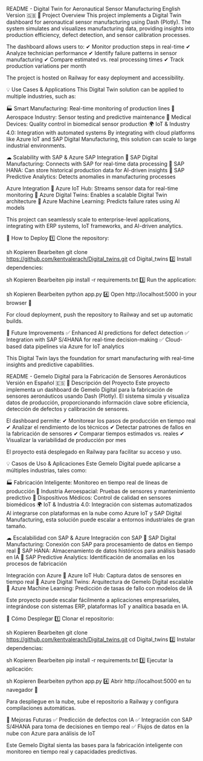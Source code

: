 README - Digital Twin for Aeronautical Sensor Manufacturing
English Version 🇬🇧
📌 Project Overview
This project implements a Digital Twin dashboard for aeronautical sensor manufacturing using Dash (Plotly). The system simulates and visualizes manufacturing data, providing insights into production efficiency, defect detection, and sensor calibration processes.

The dashboard allows users to: ✔ Monitor production steps in real-time
✔ Analyze technician performance
✔ Identify failure patterns in sensor manufacturing
✔ Compare estimated vs. real processing times
✔ Track production variations per month

The project is hosted on Railway for easy deployment and accessibility.

💡 Use Cases & Applications
This Digital Twin solution can be applied to multiple industries, such as:

🏭 Smart Manufacturing: Real-time monitoring of production lines
🚀 Aerospace Industry: Sensor testing and predictive maintenance
🏥 Medical Devices: Quality control in biomedical sensor production
🌍 IoT & Industry 4.0: Integration with automated systems
By integrating with cloud platforms like Azure IoT and SAP Digital Manufacturing, this solution can scale to large industrial environments.

☁ Scalability with SAP & Azure
SAP Integration
🔹 SAP Digital Manufacturing: Connects with SAP for real-time data processing
🔹 SAP HANA: Can store historical production data for AI-driven insights
🔹 SAP Predictive Analytics: Detects anomalies in manufacturing processes

Azure Integration
🔹 Azure IoT Hub: Streams sensor data for real-time monitoring
🔹 Azure Digital Twins: Enables a scalable Digital Twin architecture
🔹 Azure Machine Learning: Predicts failure rates using AI models

This project can seamlessly scale to enterprise-level applications, integrating with ERP systems, IoT frameworks, and AI-driven analytics.

🚀 How to Deploy
1️⃣ Clone the repository:

sh
Kopieren
Bearbeiten
git clone https://github.com/kentvalerach/Digital_twins.git
cd Digital_twins
2️⃣ Install dependencies:

sh
Kopieren
Bearbeiten
pip install -r requirements.txt
3️⃣ Run the application:

sh
Kopieren
Bearbeiten
python app.py
4️⃣ Open http://localhost:5000 in your browser 🎯

For cloud deployment, push the repository to Railway and set up automatic builds.

🔗 Future Improvements
✅ Enhanced AI predictions for defect detection
✅ Integration with SAP S/4HANA for real-time decision-making
✅ Cloud-based data pipelines via Azure for IoT analytics

This Digital Twin lays the foundation for smart manufacturing with real-time insights and predictive capabilities.

README - Gemelo Digital para la Fabricación de Sensores Aeronáuticos
Versión en Español 🇪🇸
📌 Descripción del Proyecto
Este proyecto implementa un dashboard de Gemelo Digital para la fabricación de sensores aeronáuticos usando Dash (Plotly). El sistema simula y visualiza datos de producción, proporcionando información clave sobre eficiencia, detección de defectos y calibración de sensores.

El dashboard permite: ✔ Monitorear los pasos de producción en tiempo real
✔ Analizar el rendimiento de los técnicos
✔ Detectar patrones de fallos en la fabricación de sensores
✔ Comparar tiempos estimados vs. reales
✔ Visualizar la variabilidad de producción por mes

El proyecto está desplegado en Railway para facilitar su acceso y uso.

💡 Casos de Uso & Aplicaciones
Este Gemelo Digital puede aplicarse a múltiples industrias, tales como:

🏭 Fabricación Inteligente: Monitoreo en tiempo real de líneas de producción
🚀 Industria Aeroespacial: Pruebas de sensores y mantenimiento predictivo
🏥 Dispositivos Médicos: Control de calidad en sensores biomédicos
🌍 IoT & Industria 4.0: Integración con sistemas automatizados
Al integrarse con plataformas en la nube como Azure IoT y SAP Digital Manufacturing, esta solución puede escalar a entornos industriales de gran tamaño.

☁ Escalabilidad con SAP & Azure
Integración con SAP
🔹 SAP Digital Manufacturing: Conexión con SAP para procesamiento de datos en tiempo real
🔹 SAP HANA: Almacenamiento de datos históricos para análisis basado en IA
🔹 SAP Predictive Analytics: Identificación de anomalías en los procesos de fabricación

Integración con Azure
🔹 Azure IoT Hub: Captura datos de sensores en tiempo real
🔹 Azure Digital Twins: Arquitectura de Gemelo Digital escalable
🔹 Azure Machine Learning: Predicción de tasas de fallo con modelos de IA

Este proyecto puede escalar fácilmente a aplicaciones empresariales, integrándose con sistemas ERP, plataformas IoT y analítica basada en IA.

🚀 Cómo Desplegar
1️⃣ Clonar el repositorio:

sh
Kopieren
Bearbeiten
git clone https://github.com/kentvalerach/Digital_twins.git
cd Digital_twins
2️⃣ Instalar dependencias:

sh
Kopieren
Bearbeiten
pip install -r requirements.txt
3️⃣ Ejecutar la aplicación:

sh
Kopieren
Bearbeiten
python app.py
4️⃣ Abrir http://localhost:5000 en tu navegador 🎯

Para despliegue en la nube, sube el repositorio a Railway y configura compilaciones automáticas.

🔗 Mejoras Futuras
✅ Predicción de defectos con IA
✅ Integración con SAP S/4HANA para toma de decisiones en tiempo real
✅ Flujos de datos en la nube con Azure para análisis de IoT

Este Gemelo Digital sienta las bases para la fabricación inteligente con monitoreo en tiempo real y capacidades predictivas.

